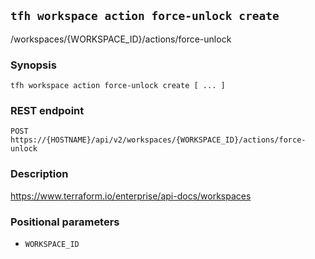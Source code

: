 ## `tfh workspace action force-unlock create`

/workspaces/{WORKSPACE_ID}/actions/force-unlock

### Synopsis

    tfh workspace action force-unlock create [ ... ]

### REST endpoint

    POST https://{HOSTNAME}/api/v2/workspaces/{WORKSPACE_ID}/actions/force-unlock

### Description

https://www.terraform.io/enterprise/api-docs/workspaces

### Positional parameters

* `WORKSPACE_ID`

